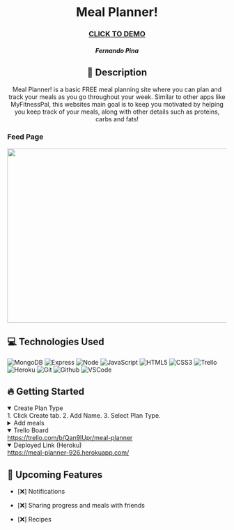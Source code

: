   <div id="description" align="center">

  # Meal Planner!

  ### [CLICK TO DEMO](https://meal-planner-926.herokuapp.com/)

  ##### Fernando Pina

  ## :pencil: Description

 Meal Planner! is a basic FREE meal planning site where you can plan and track your meals as you go throughout your week. Similar to other apps like MyFitnessPal, this websites main goal is to keep you motivated by helping you keep track of your meals, along with other details such as proteins, carbs and fats!

  </div>

    
   <h3>Feed Page</h3> 
  <img src="https://imgur.com/cYmtcbg.jpg" width="800" height="400">
  
  ## :computer: Technologies Used

  ![MongoDB](https://img.shields.io/badge/-MongoDB-05122A?style=flat&logo=mongodb)
  ![Express](https://img.shields.io/badge/-Express-05122A?style=flat&logo=express)
  ![Node](https://img.shields.io/badge/-Node.js-05122A?style=flat&logo=node.js)
  ![JavaScript](https://img.shields.io/badge/-JavaScript-05122A?style=flat&logo=javascript)
  ![HTML5](https://img.shields.io/badge/-HTML5-05122A?style=flat&logo=html5)
  ![CSS3](https://img.shields.io/badge/-CSS-05122A?style=flat&logo=css3)
  ![Trello](https://img.shields.io/badge/-Trello-05122A?style=flat&logo=trello)
  ![Heroku](https://img.shields.io/badge/-Heroku-05122A?style=flat&logo=heroku)
  ![Git](https://img.shields.io/badge/-Git-05122A?style=flat&logo=git)
  ![Github](https://img.shields.io/badge/-GitHub-05122A?style=flat&logo=github)
  ![VSCode](https://img.shields.io/badge/-VS_Code-05122A?style=flat&logo=visualstudio)

  ## :fire: Getting Started

<details open>
  <summary> Create Plan Type </summary>
    1. Click Create tab.
    2. Add Name.
    3. Select Plan Type.
</details>

<details>
  <summary> Add meals </summary>
    1. Click on Plans tab.
    2. Select add meal option.
    3. Insert meals along with proteins, fats and carbs.
</details>

<details open>
  <summary> Trello Board </summary>
  <a href="https://trello.com/b/Qan9lUpr/meal-planner"
    > https://trello.com/b/Qan9lUpr/meal-planner </a
  >
</details>

<details open>
  <summary> Deployed Link (Heroku) </summary>
  <a href="https://meal-planner-926.herokuapp.com/"
    > https://meal-planner-926.herokuapp.com/ </a
  >
</details>

## :satellite: Upcoming Features

- [:x:] Notifications 

- [:x:] Sharing progress and meals with friends

- [:x:] Recipes